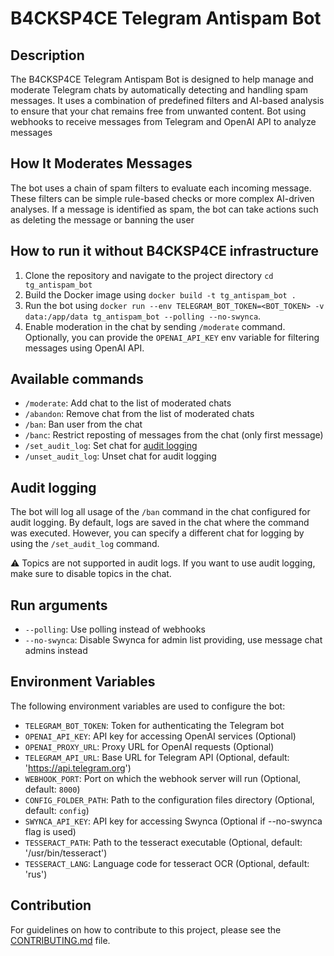 # B4CKSP4CE Telegram Antispam Bot

## Description

The B4CKSP4CE Telegram Antispam Bot is designed to help manage and moderate Telegram chats by automatically detecting and handling spam messages. It uses a combination of predefined filters and AI-based analysis to ensure that your chat remains free from unwanted content.
Bot using webhooks to receive messages from Telegram and OpenAI API to analyze messages

## How It Moderates Messages

The bot uses a chain of spam filters to evaluate each incoming message. These filters can be simple rule-based checks or more complex AI-driven analyses. If a message is identified as spam, the bot can take actions such as deleting the message or banning the user

## How to run it without B4CKSP4CE infrastructure

1. Clone the repository and navigate to the project directory `cd tg_antispam_bot`
2. Build the Docker image using `docker build -t tg_antispam_bot .`
3. Run the bot using `docker run --env TELEGRAM_BOT_TOKEN=<BOT_TOKEN> -v data:/app/data tg_antispam_bot --polling --no-swynca`.
4. Enable moderation in the chat by sending `/moderate` command.
Optionally, you can provide the `OPENAI_API_KEY` env variable for filtering messages using OpenAI API.

## Available commands

- `/moderate`: Add chat to the list of moderated chats
- `/abandon`: Remove chat from the list of moderated chats
- `/ban`: Ban user from the chat
- `/banc`: Restrict reposting of messages from the chat (only first message)
- `/set_audit_log`: Set chat for [audit logging](#audit-logging)
- `/unset_audit_log`: Unset chat for audit logging

## Audit logging

The bot will log all usage of the `/ban` command in the chat configured for audit logging.
By default, logs are saved in the chat where the command was executed. However, you can specify a different chat for logging by using the `/set_audit_log` command.

⚠ Topics are not supported in audit logs. If you want to use audit logging, make sure to disable topics in the chat.

## Run arguments

- `--polling`: Use polling instead of webhooks
- `--no-swynca`: Disable Swynca for admin list providing, use message chat admins instead

## Environment Variables

The following environment variables are used to configure the bot:

- `TELEGRAM_BOT_TOKEN`: Token for authenticating the Telegram bot
- `OPENAI_API_KEY`: API key for accessing OpenAI services (Optional)
- `OPENAI_PROXY_URL`: Proxy URL for OpenAI requests (Optional)
- `TELEGRAM_API_URL`: Base URL for Telegram API (Optional, default: 'https://api.telegram.org')
- `WEBHOOK_PORT`: Port on which the webhook server will run (Optional, default: `8000`)
- `CONFIG_FOLDER_PATH`: Path to the configuration files directory (Optional, default: `config`)
- `SWYNCA_API_KEY`: API key for accessing Swynca (Optional if --no-swynca flag is used)
- `TESSERACT_PATH`: Path to the tesseract executable (Optional, default: '/usr/bin/tesseract')
- `TESSERACT_LANG`: Language code for tesseract OCR (Optional, default: 'rus')
## Contribution

For guidelines on how to contribute to this project, please see the [CONTRIBUTING.md](CONTRIBUTING.md) file.
